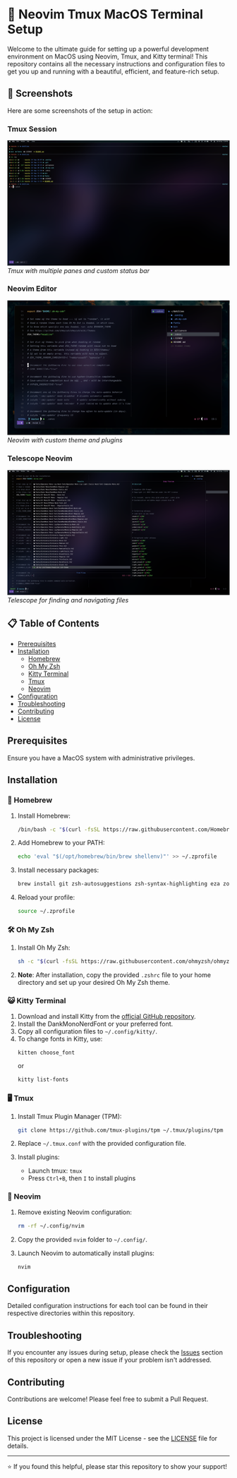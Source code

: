 # 🚀 Neovim Tmux MacOS Terminal Setup

Welcome to the ultimate guide for setting up a powerful development environment on MacOS using Neovim, Tmux, and Kitty terminal! This repository contains all the necessary instructions and configuration files to get you up and running with a beautiful, efficient, and feature-rich setup.

## 📸 Screenshots

Here are some screenshots of the setup in action:

### Tmux Session
![Tmux Session](images/Tmux%20and%20Kitty%20Macos%20Terminal%20Setup.png)
*Tmux with multiple panes and custom status bar*

### Neovim Editor
![Neovim Setup](images/NeoVim%20with%20Tmux%20and%20Kitty.png)
*Neovim with custom theme and plugins*

### Telescope Neovim
![Telescope Neovim](images/Telescope%20Neovim%20Tmux%20and%20Kitty%20Macos%20Terminal.png)
*Telescope for finding and navigating files*

## 📋 Table of Contents
- [Prerequisites](#prerequisites)
- [Installation](#installation)
  - [Homebrew](#-homebrew)
  - [Oh My Zsh](#-oh-my-zsh)
  - [Kitty Terminal](#-kitty-terminal)
  - [Tmux](#-tmux)
  - [Neovim](#-neovim)
- [Configuration](#configuration)
- [Troubleshooting](#troubleshooting)
- [Contributing](#contributing)
- [License](#license)

## Prerequisites

Ensure you have a MacOS system with administrative privileges.

## Installation

### 🍺 Homebrew

1. Install Homebrew:
   ```bash
   /bin/bash -c "$(curl -fsSL https://raw.githubusercontent.com/Homebrew/install/HEAD/install.sh)"
   ```

2. Add Homebrew to your PATH:
   ```bash
   echo 'eval "$(/opt/homebrew/bin/brew shellenv)"' >> ~/.zprofile
   ```

3. Install necessary packages:
   ```bash
   brew install git zsh-autosuggestions zsh-syntax-highlighting eza zoxide tmux bash neovim ripgrep fd gcc
   ```

4. Reload your profile:
   ```bash
   source ~/.zprofile
   ```

### 🛠 Oh My Zsh

1. Install Oh My Zsh:
   ```bash
   sh -c "$(curl -fsSL https://raw.githubusercontent.com/ohmyzsh/ohmyzsh/master/tools/install.sh)"
   ```

2. **Note**: After installation, copy the provided `.zshrc` file to your home directory and set up your desired Oh My Zsh theme.

### 😺 Kitty Terminal

1. Download and install Kitty from the [official GitHub repository](https://github.com/kovidgoyal/kitty/tags).
2. Install the DankMonoNerdFont or your preferred font.
3. Copy all configuration files to `~/.config/kitty/`.
4. To change fonts in Kitty, use:
   ```bash
   kitten choose_font
   ```
   or
   ```bash
   kitty list-fonts
   ```

### 🖥 Tmux

1. Install Tmux Plugin Manager (TPM):
   ```bash
   git clone https://github.com/tmux-plugins/tpm ~/.tmux/plugins/tpm
   ```

2. Replace `~/.tmux.conf` with the provided configuration file.

3. Install plugins:
   - Launch tmux: `tmux`
   - Press `Ctrl+B`, then `I` to install plugins

### 🚧 Neovim

1. Remove existing Neovim configuration:
   ```bash
   rm -rf ~/.config/nvim
   ```

2. Copy the provided `nvim` folder to `~/.config/`.

3. Launch Neovim to automatically install plugins:
   ```bash
   nvim
   ```

## Configuration

Detailed configuration instructions for each tool can be found in their respective directories within this repository.

## Troubleshooting

If you encounter any issues during setup, please check the [Issues](https://github.com/yourusername/Neovim-Tmux-MacOS-Terminal-Setup/issues) section of this repository or open a new issue if your problem isn't addressed.

## Contributing

Contributions are welcome! Please feel free to submit a Pull Request.

## License

This project is licensed under the MIT License - see the [LICENSE](LICENSE) file for details.

---

⭐️ If you found this helpful, please star this repository to show your support!